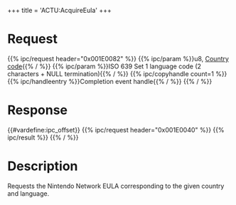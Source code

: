 +++
title = 'ACTU:AcquireEula'
+++

# Request

{{% ipc/request header="0x001E0082" %}}
{{% ipc/param %}}u8, [Country code](Config_Savegame#countryinfo "wikilink"){{% / %}}
{{% ipc/param %}}ISO 639 Set 1 language code (2 characters + NULL termination){{% / %}}
{{% ipc/copyhandle count=1 %}}
{{% ipc/handleentry %}}Completion event handle{{% / %}}
{{% / %}}

# Response

{{#vardefine:ipc_offset}}
{{% ipc/request header="0x001E0040" %}}
{{% ipc/result %}}
{{% / %}}

# Description

Requests the Nintendo Network EULA corresponding to the given country and language.
